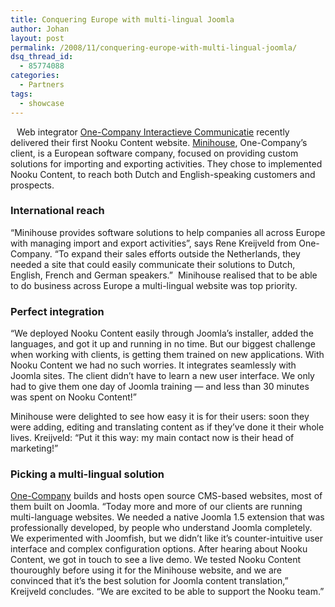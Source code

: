 ```yaml
---
title: Conquering Europe with multi-lingual Joomla
author: Johan
layout: post
permalink: /2008/11/conquering-europe-with-multi-lingual-joomla/
dsq_thread_id:
  - 85774088
categories:
  - Partners
tags:
  - showcase
---
```

<img style="margin-top: 5px; margin-right: 10px;" src="http://farm4.static.flickr.com/3153/3023227459_dd0cee4683_m.jpg" alt="" align="left" />Web integrator <a href="http://www.one-company.nl/" target="_blank">One-Company Interactieve Communicatie</a> recently delivered their first Nooku Content website. [Minihouse][1], One-Company&#8217;s client, is a European software company, focused on providing custom solutions for importing and exporting activities. They chose to implemented Nooku Content, to reach both Dutch and English-speaking customers and prospects.

### International reach

&#8220;Minihouse provides software solutions to help companies all across Europe with managing import and export activities&#8221;, says Rene Kreijveld from One-Company. &#8220;To expand their sales efforts outside the Netherlands, they needed a site that could easily communicate their solutions to Dutch, English, French and German speakers.&#8221;  Minihouse realised that to be able to do business across Europe a multi-lingual website was top priority.

<!--more-->

### Perfect integration

&#8220;We deployed Nooku Content easily through Joomla&#8217;s installer, added the languages, and got it up and running in no time. But our biggest challenge when working with clients, is getting them trained on new applications. With Nooku Content we had no such worries. It integrates seamlessly with Joomla sites. The client didn&#8217;t have to learn a new user interface. We only had to give them one day of Joomla training &#8212; and less than 30 minutes was spent on Nooku Content!&#8221;

Minihouse were delighted to see how easy it is for their users: soon they were adding, editing and translating content as if they&#8217;ve done it their whole lives. Kreijveld: &#8220;Put it this way: my main contact now is their head of marketing!&#8221;

### Picking a multi-lingual solution

<a href="http://www.one-company.nl/" target="_blank">One-Company</a> builds and hosts open source CMS-based websites, most of them built on Joomla. &#8220;Today more and more of our clients are running multi-language websites. We needed a native Joomla 1.5 extension that was professionally developed, by people who understand Joomla completely. We experimented with Joomfish, but we didn&#8217;t like it&#8217;s counter-intuitive user interface and complex configuration options. After hearing about Nooku Content, we got in touch to see a live demo. We tested Nooku Content thouroughly before using it for the Minihouse website, and we are convinced that it&#8217;s the best solution for Joomla content translation,&#8221; Kreijveld concludes. &#8220;We are excited to be able to support the Nooku team.&#8221;

 [1]: http://www.minihouse.eu